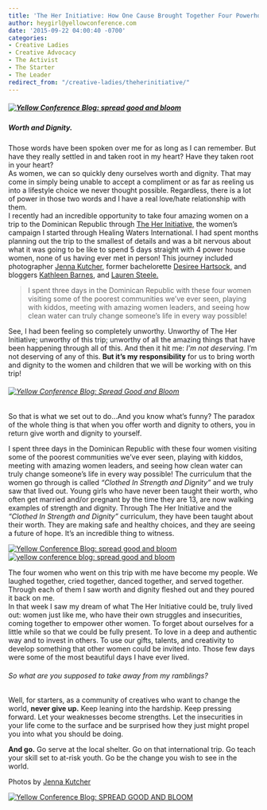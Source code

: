```yaml
---
title: 'The Her Initiative: How One Cause Brought Together Four Powerhouse Creatives'
author: heygirl@yellowconference.com
date: '2015-09-22 04:00:40 -0700'
categories:
- Creative Ladies
- Creative Advocacy
- The Activist
- The Starter
- The Leader
redirect_from: "/creative-ladies/theherinitiative/"
---
```


##### [![Yellow Conference Blog: spread good and bloom](https://yellow-blog-images.imgix.net/2015/09/herinitiative1.jpg)](https://yellow-blog-images.imgix.net/2015/09/herinitiative1.jpg)

##### Worth and Dignity.

Those words have been spoken over me for as long as I can remember. But have they really settled in and taken root in my heart? Have they taken root in your heart?  
As women, we can so quickly deny ourselves worth and dignity. That may come in simply being unable to accept a compliment or as far as reeling us into a lifestyle choice we never thought possible. Regardless, there is a lot of power in those two words and I have a real love/hate relationship with them.  
I recently had an incredible opportunity to take four amazing women on a trip to the Dominican Republic through [The Her Initiative,](http://theherinitiative.org/) the women’s campaign I started through Healing Waters International. I had spent months planning out the trip to the smallest of details and was a bit nervous about what it was going to be like to spend 5 days straight with 4 power house women, none of us having ever met in person! This journey included photographer [Jenna Kutcher,](http://photosbyjennaleigh.com/) former bachelorette [Desiree Hartsock,](http://www.desireehartsock.com/) and bloggers [Kathleen Barnes](http://carriebradshawlied.com/about), and [Lauren Steele.](http://sunshadesandsnowflakes.blogspot.com/)

> I spent three days in the Dominican Republic with these four women visiting some of the poorest communities we’ve ever seen, playing with kiddos, meeting with amazing women leaders, and seeing how clean water can truly change someone’s life in every way possible!

See, I had been feeling so completely unworthy. Unworthy of The Her Initiative; unworthy of this trip; unworthy of all the amazing things that have been happening through all of this. And then it hit me: _I’m not deserving._ I’m not deserving of any of this. **But it’s my responsibility** for us to bring worth and dignity to the women and children that we will be working with on this trip!

###### [![Yellow Conference Blog: Spread Good and Bloom](https://yellow-blog-images.imgix.net/2015/09/herinitiative.jpg)](https://yellow-blog-images.imgix.net/2015/09/herinitiative.jpg)  
So that is what we set out to do...And you know what’s funny? The paradox of the whole thing is that when you offer worth and dignity to others, you in return give worth and dignity to yourself.

I spent three days in the Dominican Republic with these four women visiting some of the poorest communities we’ve ever seen, playing with kiddos, meeting with amazing women leaders, and seeing how clean water can truly change someone’s life in every way possible! The curriculum that the women go through is called _“Clothed In Strength and Dignity”_ and we truly saw that lived out. Young girls who have never been taught their worth, who often get married and/or pregnant by the time they are 13, are now walking examples of strength and dignity. Through The Her Initiative and the _“Clothed In Strength and Dignity”_ curriculum, they have been taught about their worth. They are making safe and healthy choices, and they are seeing a future of hope. It’s an incredible thing to witness.

[![Yellow Conference Blog: spread good and bloom](https://yellow-blog-images.imgix.net/2015/09/tuesdaypost.jpg)](https://yellow-blog-images.imgix.net/2015/09/tuesdaypost.jpg)[![yellow conference blog: spread good and bloom](https://yellow-blog-images.imgix.net/2015/09/HealingWaters-43.jpg)](https://yellow-blog-images.imgix.net/2015/09/HealingWaters-43.jpg)

The four women who went on this trip with me have become my people. We laughed together, cried together, danced together, and served together. Through each of them I saw worth and dignity fleshed out and they poured it back on me.  
In that week I saw my dream of what The Her Initiative could be, truly lived out: women just like me, who have their own struggles and insecurities, coming together to empower other women. To forget about ourselves for a little while so that we could be fully present. To love in a deep and authentic way and to invest in others. To use our gifts, talents, and creativity to develop something that other women could be invited into. Those few days were some of the most beautiful days I have ever lived.

###### So what are you supposed to take away from my ramblings?

Well, for starters, as a community of creatives who want to change the world, **never give up.** Keep leaning into the hardship. Keep pressing forward. Let your weaknesses become strengths. Let the insecurities in your life come to the surface and be surprised how they just might propel you into what you should be doing.

**And go.** Go serve at the local shelter. Go on that international trip. Go teach your skill set to at-risk youth. Go be the change you wish to see in the world.

Photos by [Jenna Kutcher](http://photosbyjennaleigh.com/)

[![Yellow Conference Blog: SPREAD GOOD AND BLOOM](https://yellow-blog-images.imgix.net/2015/09/GUEST_Author_Template-3.jpg)](http://theherinitiative.org/)
